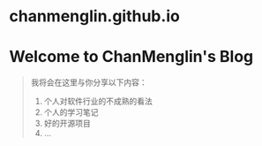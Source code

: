 # chanmenglin.github.io

# Welcome to ChanMenglin's Blog

> 我将会在这里与你分享以下内容：
> 1. 个人对软件行业的不成熟的看法
> 2. 个人的学习笔记
> 3. 好的开源项目
> 4. ...

